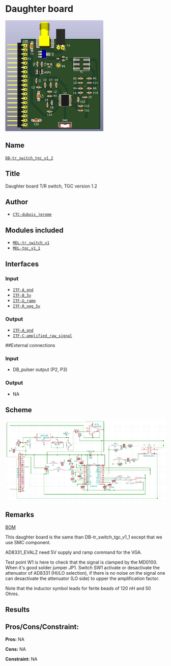 # Daughter board
![](viewme.png)

## Name
[`DB-tr_switch_tgc_v1_2`]()

## Title
Daughter board T/R switch, TGC version 1.2

## Author
* [`CTC-dubois_jerome`]()

## Modules included
* [`MDL-tr_switch_v1`]()
* [`MDL-tgc_v1_1`]()

## Interfaces
### Input
* [`ITF-A_gnd`]()
* [`ITF-B_5v`]()
* [`ITF-G_ramp`]()
* [`ITF-R_neg_5v`]()

### Output
* [`ITF-A_gnd`]()
* [`ITF-C-amplified_raw_signal`]()

##External connections
### Input
* DB_pulser output (P2, P3)

### Output
* NA

## Scheme
![](images/scheme.png)

## Remarks
[BOM](./src/DB-tr_switch_tgc_v1_2.csv)

This daughter board is the same than DB-tr_switch_tgc_v1_1 except that we use SMC component.

AD8331_EVALZ need 5V supply and ramp command for the VGA.

Test point W1 is here to check that the signal is clamped by the MD0100. When it's good solder jumper JP1. Switch SW1 activate or desactivate the attenuator of AD8331 (HI/LO selection), if there is no noise on the signal one can desactivate the attenuator (LO side) to upper the amplification factor.

Note that the inductor symbol leads for ferite beads of 120 nH and 50 Ohms.

## Results

## Pros/Cons/Constraint:

**Pros:** NA

**Cons:** NA

**Constraint:** NA
